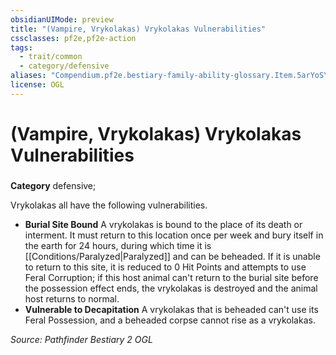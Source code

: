 ```yaml
---
obsidianUIMode: preview
title: "(Vampire, Vrykolakas) Vrykolakas Vulnerabilities"
cssclasses: pf2e,pf2e-action
tags:
  - trait/common
  - category/defensive
aliases: "Compendium.pf2e.bestiary-family-ability-glossary.Item.5arYoSY5kcRo8TeM"
license: OGL
---
```

# (Vampire, Vrykolakas) Vrykolakas Vulnerabilities

### 

**Category** defensive; 




Vrykolakas all have the following vulnerabilities.

*   **Burial Site Bound** A vrykolakas is bound to the place of its death or interment. It must return to this location once per week and bury itself in the earth for 24 hours, during which time it is [[Conditions/Paralyzed|Paralyzed]] and can be beheaded. If it is unable to return to this site, it is reduced to 0 Hit Points and attempts to use Feral Corruption; if this host animal can't return to the burial site before the possession effect ends, the vrykolakas is destroyed and the animal host returns to normal.
*   **Vulnerable to Decapitation** A vrykolakas that is beheaded can't use its Feral Possession, and a beheaded corpse cannot rise as a vrykolakas.

*Source: Pathfinder Bestiary 2*
*OGL*